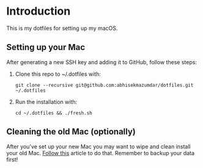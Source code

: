 # Introduction

This is my dotfiles for setting up my macOS.

## Setting up your Mac

After generating a new SSH key and adding it to GitHub, follow these steps:

1. Clone this repo to ~/.dotfiles with:
    
    ```shell
    git clone --recursive git@github.com:abhisekmazumdar/dotfiles.git ~/.dotfiles
    ```
2. Run the installation with:

    ```shell
    cd ~/.dotfiles && ./fresh.sh
    ```

## Cleaning the old Mac (optionally)

After you've set up your new Mac you may want to wipe and clean install your old Mac. [Follow this](https://support.apple.com/guide/mac-help/erase-and-reinstall-macos-mh27903/mac) article to do that. Remember to backup your data first!